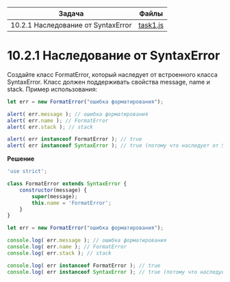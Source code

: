 | Задача | Файлы |
| --- | --- |
| 10.2.1 Наследование от SyntaxError | [task1.js](task1.js) |

# 10.2.1 Наследование от SyntaxError
Создайте класс FormatError, который наследует от встроенного класса SyntaxError.
Класс должен поддерживать свойства message, name и stack.
Пример использования:
```javascript
let err = new FormatError("ошибка форматирования");

alert( err.message ); // ошибка форматирования
alert( err.name ); // FormatError
alert( err.stack ); // stack

alert( err instanceof FormatError ); // true
alert( err instanceof SyntaxError ); // true (потому что наследует от SyntaxError)
```

**Решение**
```javascript
'use strict';

class FormatError extends SyntaxError {
	constructor(message) {
		super(message);
		this.name = 'FormatError';
	}
}

let err = new FormatError("ошибка форматирования");

console.log( err.message ); // ошибка форматирования
console.log( err.name ); // FormatError
console.log( err.stack ); // stack

console.log( err instanceof FormatError ); // true
console.log( err instanceof SyntaxError ); // true (потому что наследует от SyntaxError)
```

